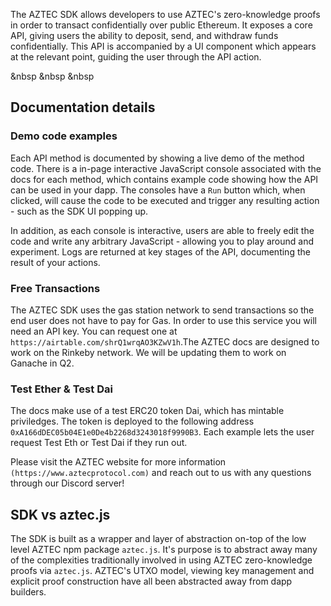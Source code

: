 The AZTEC SDK allows developers to use AZTEC's zero-knowledge proofs in order to transact confidentially over public Ethereum. It exposes a core API, giving users the ability to deposit, send, and withdraw funds confidentially. This API is accompanied by a UI component which appears at the relevant point, guiding the user through the API action.

&nbsp
&nbsp
&nbsp

## Documentation details

### Demo code examples
Each API method is documented by showing a live demo of the method code. There is a in-page interactive JavaScript console associated with the docs for each method, which contains example code showing how the API can be used in your dapp. The consoles have a `Run` button which, when clicked, will cause the code to be executed and trigger any resulting action - such as the SDK UI popping up.

In addition, as each console is interactive, users are able to freely edit the code and write any arbitrary JavaScript - allowing you to play around and experiment. Logs are returned at key stages of the API, documenting the result of your actions. 

### Free Transactions

The AZTEC SDK uses the gas station network to send transactions so the end user does not have to pay for Gas. In order to use this service you will need an API key. You can request one at `https://airtable.com/shrQ1wrqAO3KZwV1h`.The AZTEC docs are designed to work on the Rinkeby network. We will be updating them to work on Ganache in Q2. 

### Test Ether & Test Dai

The docs make use of a test ERC20 token Dai, which has mintable priviledges. The token is deployed to the following address `0xA166dDEC05b04E1e0De4b2268d3243018f9990B3`. Each example lets the user request Test Eth or Test Dai if they run out.

Please visit the AZTEC website for more information `(https://www.aztecprotocol.com)` and reach out to us with any questions through our Discord server! 

## SDK vs aztec.js
The SDK is built as a wrapper and layer of abstraction on-top of the low level AZTEC npm package `aztec.js`. It's purpose is to abstract away many of the complexities traditionally involved in using AZTEC zero-knowledge proofs via `aztec.js`. AZTEC's UTXO model, viewing key management and explicit proof construction have all been abstracted away from dapp builders.


